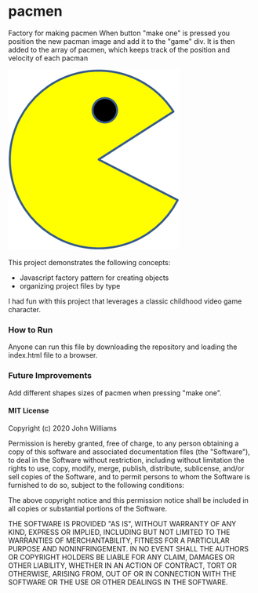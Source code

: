 # pacmen
Factory for making pacmen
When button "make one" is pressed you position the new pacman image and add it to the "game" div. It is then added to the array of pacmen, which keeps track of the position and velocity of each pacman

<img src="images/PacMan1.png">

This project demonstrates the following concepts: 
- Javascript factory pattern for creating objects
- organizing project files by type

I had fun with this project that leverages a classic childhood video game character.

### How to Run
Anyone can run this file by downloading the repository and loading the index.html file to a browser.

### Future Improvements
Add different shapes sizes of pacmen when pressing "make one".

#### MIT License
Copyright (c) 2020 John Williams

Permission is hereby granted, free of charge, to any person obtaining a copy
of this software and associated documentation files (the "Software"), to deal
in the Software without restriction, including without limitation the rights
to use, copy, modify, merge, publish, distribute, sublicense, and/or sell
copies of the Software, and to permit persons to whom the Software is
furnished to do so, subject to the following conditions:

The above copyright notice and this permission notice shall be included in all
copies or substantial portions of the Software.

THE SOFTWARE IS PROVIDED "AS IS", WITHOUT WARRANTY OF ANY KIND, EXPRESS OR
IMPLIED, INCLUDING BUT NOT LIMITED TO THE WARRANTIES OF MERCHANTABILITY,
FITNESS FOR A PARTICULAR PURPOSE AND NONINFRINGEMENT. IN NO EVENT SHALL THE
AUTHORS OR COPYRIGHT HOLDERS BE LIABLE FOR ANY CLAIM, DAMAGES OR OTHER
LIABILITY, WHETHER IN AN ACTION OF CONTRACT, TORT OR OTHERWISE, ARISING FROM,
OUT OF OR IN CONNECTION WITH THE SOFTWARE OR THE USE OR OTHER DEALINGS IN THE
SOFTWARE.
